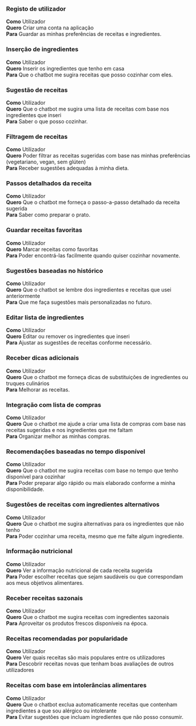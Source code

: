 ### Registo de utilizador
**Como**  Utilizador  
**Quero**  Criar uma conta na aplicação  
**Para**  Guardar as minhas preferências de receitas e ingredientes.


### Inserção de ingredientes
**Como**  Utilizador  
**Quero**  Inserir os ingredientes que tenho em casa  
**Para**  Que o chatbot me sugira receitas que posso cozinhar com eles.

### Sugestão de receitas
**Como**  Utilizador  
**Quero**  Que o chatbot me sugira uma lista de receitas com base nos ingredientes que inseri  
**Para**  Saber o que posso cozinhar.

### Filtragem de receitas
**Como**  Utilizador  
**Quero**  Poder filtrar as receitas sugeridas com base nas minhas preferências (vegetariano, vegan, sem glúten)  
**Para**  Receber sugestões adequadas à minha dieta.

### Passos detalhados da receita
**Como**  Utilizador  
**Quero**  Que o chatbot me forneça o passo-a-passo detalhado da receita sugerida  
**Para**  Saber como preparar o prato.

### Guardar receitas favoritas
**Como**  Utilizador  
**Quero**  Marcar receitas como favoritas  
**Para**  Poder encontrá-las facilmente quando quiser cozinhar novamente.

### Sugestões baseadas no histórico
**Como**  Utilizador  
**Quero**  Que o chatbot se lembre dos ingredientes e receitas que usei anteriormente  
**Para**  Que me faça sugestões mais personalizadas no futuro.

### Editar lista de ingredientes
**Como**  Utilizador  
**Quero**  Editar ou remover os ingredientes que inseri  
**Para**  Ajustar as sugestões de receitas conforme necessário.

### Receber dicas adicionais
**Como**  Utilizador  
**Quero**  Que o chatbot me forneça dicas de substituições de ingredientes ou truques culinários  
**Para**  Melhorar as receitas.

### Integração com lista de compras
**Como**  Utilizador  
**Quero**  Que o chatbot me ajude a criar uma lista de compras com base nas receitas sugeridas e nos ingredientes que me faltam  
**Para**  Organizar melhor as minhas compras.

### Recomendações baseadas no tempo disponível
**Como**  Utilizador  
**Quero**  Que o chatbot me sugira receitas com base no tempo que tenho disponível para cozinhar  
**Para**  Poder preparar algo rápido ou mais elaborado conforme a minha disponibilidade.

### Sugestões de receitas com ingredientes alternativos
**Como**  Utilizador  
**Quero**  Que o chatbot me sugira alternativas para os ingredientes que não tenho  
**Para**  Poder cozinhar uma receita, mesmo que me falte algum ingrediente.

### Informação nutricional
**Como**  Utilizador  
**Quero**  Ver a informação nutricional de cada receita sugerida  
**Para**  Poder escolher receitas que sejam saudáveis ou que correspondam aos meus objetivos alimentares.

### Receber receitas sazonais
**Como**  Utilizador  
**Quero**  Que o chatbot me sugira receitas com ingredientes sazonais  
**Para**  Aproveitar os produtos frescos disponíveis na época.

### Receitas recomendadas por popularidade
**Como**  Utilizador  
**Quero**  Ver quais receitas são mais populares entre os utilizadores  
**Para**  Descobrir receitas novas que tenham boas avaliações de outros utilizadores

### Receitas com base em intolerâncias alimentares
**Como**  Utilizador  
**Quero**  Que o chatbot exclua automaticamente receitas que contenham ingredientes a que sou alérgico ou intolerante  
**Para**  Evitar sugestões que incluam ingredientes que não posso consumir.

